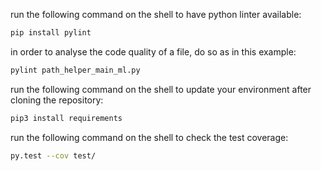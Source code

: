 run the following command on the shell to have python linter available:
```bash
pip install pylint
```
in order to analyse the code quality of a file, do so as in this example:
```bash
pylint path_helper_main_ml.py
```
run the following command on the shell to update your environment after cloning the repository:
```bash
pip3 install requirements
```
run the following command on the shell to check the test coverage:
```bash
py.test --cov test/
```
